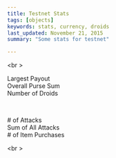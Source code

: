 ```yaml
---
title: Testnet Stats
tags: [objects]
keywords: stats, currency, droids
last_updated: November 21, 2015
summary: "Some stats for testnet"

---
```



<br \>


<div class="row">
          <div class="col-md-4"><span class='big_number' id='largest_payout'></span><div class="kbCaption">Largest Payout</div></div>
          <div class="col-md-4"><span class='big_number' id='overall_purse_sum'></span><div class="kbCaption">Overall Purse Sum</a></div></div>
          <div class="col-md-4"><span class='big_number' id='total_droids'></span><div class="kbCaption">Number of Droids</div></a></div>
</div>
<p>&nbsp;</p>
<div class="row">
          <div class="col-md-4"><span class='big_number' id='total_number_of_attacks'></span><div class="kbCaption"># of Attacks</div></a></div>
          <div class="col-md-4"><span class='big_number' id='total_amount_of_attacks'></span><div class="kbCaption">Sum of All Attacks</div></a></div>
          <div class="col-md-4"><span class='big_number' id='total_number_of_item_purchases'></span><div class="kbCaption"># of Item Purchases</div></a></div>
</div>


<br \>

<script> 
$(document).ready(function(){


		jQuery.ajax({
		    url: "https://api.coindroids.com/currency?id=eq.1",
		    type: "GET",
		    processData: false,
		       contentType: 'application/json',
			})
		.done(function(data, textStatus, jqXHR) {
			

				$("#largest_payout").html(formatNumber(data[0].largest_payout/100) + '&nbsp;bits' );
				$("#overall_purse_sum").html(formatNumber(data[0].overall_purse_sum/100) + '&nbsp;bits' );
				$("#total_droids").html(data[0].total_droids);
				$("#total_number_of_attacks").html(data[0].total_number_of_attacks);
				$("#total_amount_of_attacks").html(formatNumber(data[0].total_amount_of_attacks/100) + '&nbsp;bits' );
				$("#total_number_of_item_purchases").html(data[0].total_number_of_item_purchases);
				
		    console.log("HTTP Request Succeeded: " + jqXHR.status);
		    console.log(data);
		})
		.fail(function(jqXHR, textStatus, errorThrown) {
		    console.log("HTTP Request Failed");
		})
		.always(function() {
		       $("#submit-lookup").show();
			   $("#submit-lookup-hidden").hide();
		});
	
		
});


function formatNumber (num) {
    return num.toString().replace(/(\d)(?=(\d{3})+(?!\d))/g, "$1,")
}


</script>
    
